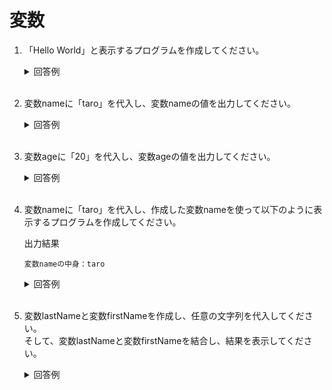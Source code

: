 # 変数

1. 「Hello World」と表示するプログラムを作成してください。

	<details><summary>回答例</summary><div>
		
	```
	System.out.println("Hello World");
	```
		
	</div></details>
	

	<br>

2. 変数nameに「taro」を代入し、変数nameの値を出力してください。

	<details><summary>回答例</summary><div>
		
	```
	String name = taro;
	System.out.println(taro);
	```
		
	</div></details>
	

	<br>

3. 変数ageに「20」を代入し、変数ageの値を出力してください。

	<details><summary>回答例</summary><div>
		
	```
	int age = 20;
	System.out.println(age);
	```
		
	</div></details>
	

	<br>

4. 変数nameに「taro」を代入し、作成した変数nameを使って以下のように表示するプログラムを作成してください。

	出力結果
		
	```
	変数nameの中身：taro
	```
		
	<details><summary>回答例</summary><div>
		
	```
	String name = "taro";
    System.out.println("変数nameの中身：" + name);
	```
		
	</div></details>

	<br>

5. 変数lastNameと変数firstNameを作成し、任意の文字列を代入してください。<br>そして、変数lastNameと変数firstNameを結合し、結果を表示してください。

	<details><summary>回答例</summary><div>
		
	```
	String lastName = "山田";
	String firstName = "太郎";
	System.out.println(lastName + firstName);
	```
		
	</div></details>
	
	<br>
